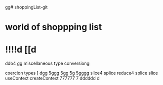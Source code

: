 gg# shoppingList-git
# world of shoppping list
!!!!d
[[d
===========================
ddo4
gg
miscellaneous
type conversiong

coercion types 
[
dgg
5ggg
5gg
5g
5gggg
slice4
splice
reduce4
splice
slice
useContext
createContext
777777
7
dddddd
d
